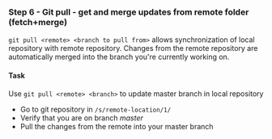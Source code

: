 ### Step 6 - Git pull - get and merge updates from remote folder (fetch+merge)

`git pull <remote> <branch to pull from>` allows synchronization of local repository with remote repository.
Changes from the remote repository are automatically merged into the branch you're currently working on. 

#### Task

Use `git pull <remote> <branch>` to update master branch in local repository 
- Go to git repository in `/s/remote-location/1/`
- Verify that you are on branch *master*
- Pull the changes from the remote into your master branch